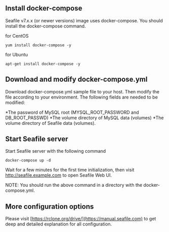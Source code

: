 ## Install docker-compose
Seafile v7.x.x (or newer versions) image uses docker-compose. You should install the docker-compose command.

for CentOS
```
yum install docker-compose -y
```
for Ubuntu
```
apt-get install docker-compose -y
````
## Download and modify docker-compose.yml
Download docker-compose.yml sample file to your host. Then modify the file according to your environment. The following fields are needed to be modified:

*The password of MySQL root (MYSQL_ROOT_PASSWORD and DB_ROOT_PASSWD)
*The volume directory of MySQL data (volumes)
*The volume directory of Seafile data (volumes).

## Start Seafile server
Start Seafile server with the following command
```
docker-compose up -d
```

Wait for a few minutes for the first time initialization, then visit http://seafile.example.com to open Seafile Web UI.

NOTE: You should run the above command in a directory with the docker-compose.yml.

## More configuration options

Please visit [https://rclone.org/drive/](https://manual.seafile.com) to get deep and detailed explanation for all configuration.

